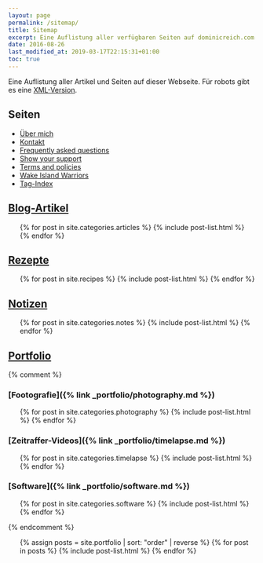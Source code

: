 ```yaml
---
layout: page
permalink: /sitemap/
title: Sitemap
excerpt: Eine Auflistung aller verfügbaren Seiten auf dominicreich.com
date: 2016-08-26
last_modified_at: 2019-03-17T22:15:31+01:00
toc: true
---
```


Eine Auflistung aller Artikel und Seiten auf dieser Webseite. Für robots gibt es
eine [XML-Version](/sitemap.xml).

## Seiten

- [Über mich](/ueber-mich/)
- [Kontakt](/kontakt/)
- [Frequently asked questions](/faqs/)
- [Show your support](/support/)
- [Terms and policies](/terms/)
- [Wake Island Warriors](/wiw/)
- [Tag-Index](/tag/)

## [Blog-Artikel](/artikel/)

<ul>
  {% for post in site.categories.articles %}
    {% include post-list.html %}
  {% endfor %}
</ul>

## [Rezepte](/rezepte/)

<ul>
  {% for post in site.recipes %}
    {% include post-list.html %}
  {% endfor %}
</ul>

## [Notizen](/notizen/)

<ul>
  {% for post in site.categories.notes %}
    {% include post-list.html %}
  {% endfor %}
</ul>

## [Portfolio](/portfolio/)

{% comment %}
### [Footografie]({% link _portfolio/photography.md %})

<ul>
  {% for post in site.categories.photography %}
    {% include post-list.html %}
  {% endfor %}
</ul>

### [Zeitraffer-Videos]({% link _portfolio/timelapse.md %})

<ul>
  {% for post in site.categories.timelapse %}
    {% include post-list.html %}
  {% endfor %}
</ul>

### [Software]({% link _portfolio/software.md %})

<ul>
  {% for post in site.categories.software %}
    {% include post-list.html %}
  {% endfor %}
</ul>
{% endcomment %}

<ul>
  {% assign posts = site.portfolio | sort: "order" | reverse %}
  {% for post in posts %}
    {% include post-list.html %}
  {% endfor %}
</ul>

